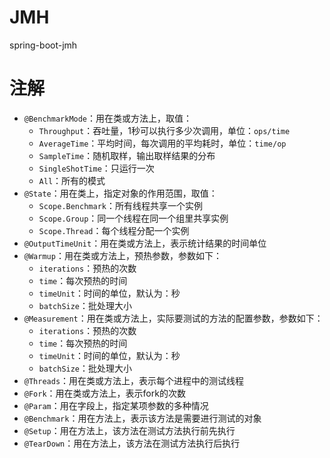 # JMH

spring-boot-jmh

# 注解

- `@BenchmarkMode`：用在类或方法上，取值：
  - `Throughput`：吞吐量，1秒可以执行多少次调用，单位：`ops/time`
  - `AverageTime`：平均时间，每次调用的平均耗时，单位：`time/op`
  - `SampleTime`：随机取样，输出取样结果的分布
  - `SingleShotTime`：只运行一次
  - `All`：所有的模式
- `@State`：用在类上，指定对象的作用范围，取值：
  - `Scope.Benchmark`：所有线程共享一个实例
  - `Scope.Group`：同一个线程在同一个组里共享实例
  - `Scope.Thread`：每个线程分配一个实例
- `@OutputTimeUnit`：用在类或方法上，表示统计结果的时间单位
- `@Warmup`：用在类或方法上，预热参数，参数如下：
  - `iterations`：预热的次数
  - `time`：每次预热的时间
  - `timeUnit`：时间的单位，默认为：秒
  - `batchSize`：批处理大小
- `@Measurement`：用在类或方法上，实际要测试的方法的配置参数，参数如下：
  - `iterations`：预热的次数
  - `time`：每次预热的时间
  - `timeUnit`：时间的单位，默认为：秒
  - `batchSize`：批处理大小
- `@Threads`：用在类或方法上，表示每个进程中的测试线程
- `@Fork`：用在类或方法上，表示fork的次数
- `@Param`：用在字段上，指定某项参数的多种情况
- `@Benchmark`：用在方法上，表示该方法是需要进行测试的对象
- `@Setup`：用在方法上，该方法在测试方法执行前先执行
- `@TearDown`：用在方法上，该方法在测试方法执行后执行